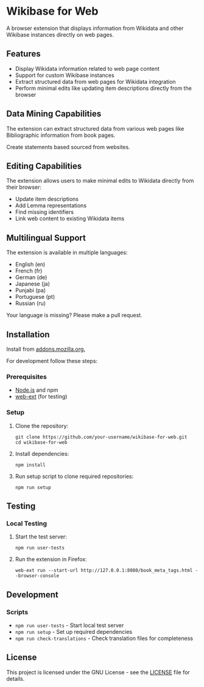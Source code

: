 # Wikibase for Web

A browser extension that displays information from Wikidata and other Wikibase instances directly on web pages.

## Features

- Display Wikidata information related to web page content
- Support for custom Wikibase instances
- Extract structured data from web pages for Wikidata integration
- Perform minimal edits like updating item descriptions directly from the browser


## Data Mining Capabilities

The extension can extract structured data from various web pages like Bibliographic information from book pages.

Create statements based sourced from websites.

## Editing Capabilities

The extension allows users to make minimal edits to Wikidata directly from their browser:
- Update item descriptions
- Add Lemma representations
- Find missing identifiers
- Link web content to existing Wikidata items

## Multilingual Support

The extension is available in multiple languages:
- English (en)
- French (fr)
- German (de)
- Japanese (ja)
- Punjabi (pa)
- Portuguese (pt)
- Russian (ru)

Your language is missing? Please make a pull request.

## Installation

Install from [addons.mozilla.org.](https://addons.mozilla.org/en-US/firefox/addon/wikidata/) 

For development follow these steps:

### Prerequisites

- [Node.js](https://nodejs.org/) and npm
- [web-ext](https://github.com/mozilla/web-ext) (for testing)

### Setup

1. Clone the repository:
   ```
   git clone https://github.com/your-username/wikibase-for-web.git
   cd wikibase-for-web
   ```

2. Install dependencies:
   ```
   npm install
   ```

3. Run setup script to clone required repositories:
   ```
   npm run setup
   ```

## Testing

### Local Testing

1. Start the test server:
   ```
   npm run user-tests
   ```

2. Run the extension in Firefox:
   ```
   web-ext run --start-url http://127.0.0.1:8080/book_meta_tags.html --browser-console
   ```

## Development

### Scripts

- `npm run user-tests` - Start local test server
- `npm run setup` - Set up required dependencies
- `npm run check-translations` - Check translation files for completeness

## License

This project is licensed under the GNU License - see the [LICENSE](LICENSE) file for details.
